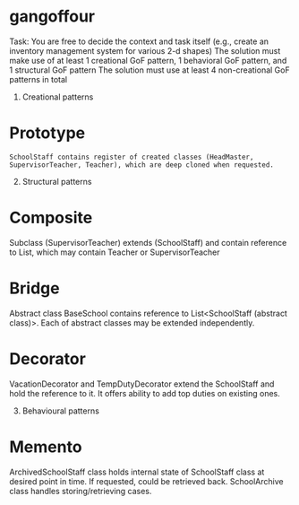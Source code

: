 # gangoffour

Task:
You are free to decide the context and task itself (e.g., create an inventory management system for various 2-d shapes)
The solution must make use of at least 1 creational GoF pattern, 1 behavioral GoF pattern, and 1 structural GoF pattern
The solution must use at least 4 non-creational GoF patterns in total

1. Creational patterns
 # Prototype
    SchoolStaff contains register of created classes (HeadMaster, SupervisorTeacher, Teacher), which are deep cloned when requested.

2. Structural patterns
 # Composite 
   Subclass (SupervisorTeacher) extends (SchoolStaff) and contain reference to List<SchoolStaff>, which may contain Teacher or SupervisorTeacher
 # Bridge
   Abstract class BaseSchool contains reference to List<SchoolStaff (abstract class)>. Each of abstract classes may be extended independently.
 # Decorator
   VacationDecorator and TempDutyDecorator extend the SchoolStaff and hold the reference to it. It offers ability to add top duties on existing ones.

3. Behavioural patterns
 # Memento
   ArchivedSchoolStaff class holds internal state of SchoolStaff class at desired point in time. If requested, could be retrieved back.
   SchoolArchive class handles storing/retrieving cases.
    
    